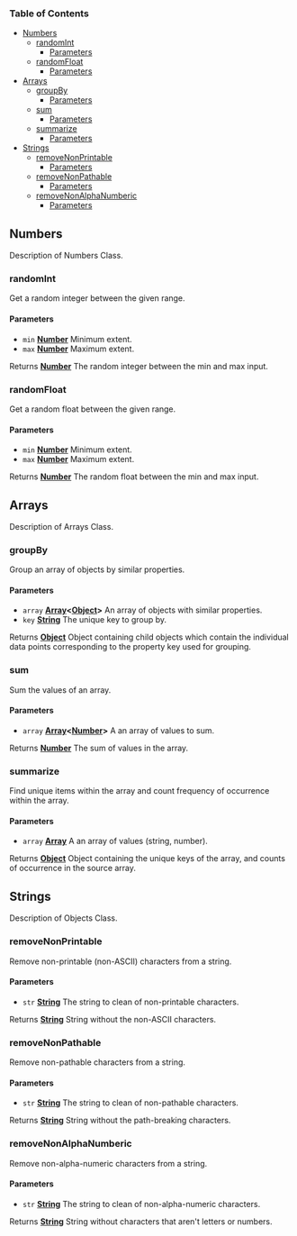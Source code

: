 <!-- Generated by documentation.js. Update this documentation by updating the source code. -->

### Table of Contents

-   [Numbers][1]
    -   [randomInt][2]
        -   [Parameters][3]
    -   [randomFloat][4]
        -   [Parameters][5]
-   [Arrays][6]
    -   [groupBy][7]
        -   [Parameters][8]
    -   [sum][9]
        -   [Parameters][10]
    -   [summarize][11]
        -   [Parameters][12]
-   [Strings][13]
    -   [removeNonPrintable][14]
        -   [Parameters][15]
    -   [removeNonPathable][16]
        -   [Parameters][17]
    -   [removeNonAlphaNumberic][18]
        -   [Parameters][19]

## Numbers

Description of Numbers Class.

### randomInt

Get a random integer between the given range.

#### Parameters

-   `min` **[Number][20]** Minimum extent.
-   `max` **[Number][20]** Maximum extent.

Returns **[Number][20]** The random integer between the min and max input.

### randomFloat

Get a random float between the given range.

#### Parameters

-   `min` **[Number][20]** Minimum extent.
-   `max` **[Number][20]** Maximum extent.

Returns **[Number][20]** The random float between the min and max input.

## Arrays

Description of Arrays Class.

### groupBy

Group an array of objects by similar properties.

#### Parameters

-   `array` **[Array][21]&lt;[Object][22]>** An array of objects with similar properties.
-   `key` **[String][23]** The unique key to group by.

Returns **[Object][22]** Object containing child objects which contain the individual
data points corresponding to the property key used for grouping.

### sum

Sum the values of an array.

#### Parameters

-   `array` **[Array][21]&lt;[Number][20]>** A an array of values to sum.

Returns **[Number][20]** The sum of values in the array.

### summarize

Find unique items within the array and count frequency of occurrence
within the array.

#### Parameters

-   `array` **[Array][21]** A an array of values (string, number).

Returns **[Object][22]** Object containing the unique keys of the array, and
counts of occurrence in the source array.

## Strings

Description of Objects Class.

### removeNonPrintable

Remove non-printable (non-ASCII) characters from a string.

#### Parameters

-   `str` **[String][23]** The string to clean of non-printable characters.

Returns **[String][23]** String without the non-ASCII characters.

### removeNonPathable

Remove non-pathable characters from a string.

#### Parameters

-   `str` **[String][23]** The string to clean of non-pathable characters.

Returns **[String][23]** String without the path-breaking characters.

### removeNonAlphaNumberic

Remove non-alpha-numeric characters from a string.

#### Parameters

-   `str` **[String][23]** The string to clean of non-alpha-numeric characters.

Returns **[String][23]** String without characters that aren't letters or numbers.

[1]: #numbers

[2]: #randomint

[3]: #parameters

[4]: #randomfloat

[5]: #parameters-1

[6]: #arrays

[7]: #groupby

[8]: #parameters-2

[9]: #sum

[10]: #parameters-3

[11]: #summarize

[12]: #parameters-4

[13]: #strings

[14]: #removenonprintable

[15]: #parameters-5

[16]: #removenonpathable

[17]: #parameters-6

[18]: #removenonalphanumberic

[19]: #parameters-7

[20]: https://developer.mozilla.org/docs/Web/JavaScript/Reference/Global_Objects/Number

[21]: https://developer.mozilla.org/docs/Web/JavaScript/Reference/Global_Objects/Array

[22]: https://developer.mozilla.org/docs/Web/JavaScript/Reference/Global_Objects/Object

[23]: https://developer.mozilla.org/docs/Web/JavaScript/Reference/Global_Objects/String
